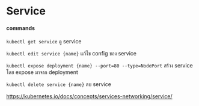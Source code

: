 # Service

#### commands

`kubectl get service` ดู service

`kubectl edit service {name}` แก้ไข config ของ service

`kubectl expose deployment {name} --port=80 --type=NodePort` สร้าง service โดย expose มาจาก deployment

`kubectl delete service {name}` ลบ service

https://kubernetes.io/docs/concepts/services-networking/service/
